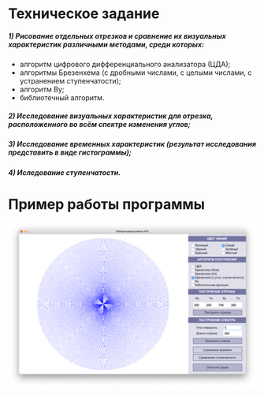 # Техническое задание

##### 1) Рисование отдельных отрезков и сравнение их визуальных характеристик различными методами, среди которых:

- алгоритм цифрового дифференциального анализатора (ЦДА);
- алгоритмы Брезенхема (с дробными числами, с целыми числами, с устранением ступенчатости);
- алгоритм Ву;
- библиотечный алгоритм.

##### 2) Исследование визуальных характеристик для отрезка, расположенного во всём спектре изменения углов;

##### 3) Исследование временных характеристик (результат исследования представить в виде гистограммы);

##### 4) Иследование ступенчатости.

# Пример работы программы

![](https://github.com/kovkir/bmstu-cg-labs/raw/main/lab_3/example.png)
